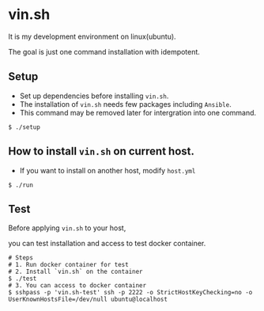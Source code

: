 # vin.sh

It is my development environment on linux(ubuntu).

The goal is just one command installation with idempotent.

## Setup

* Set up dependencies before installing `vin.sh`.
* The installation of `vin.sh` needs few packages including `Ansible`.
* This command may be removed later for intergration into one command.

```
$ ./setup
```

## How to install `vin.sh` on current host.

* If you want to install on another host, modify `host.yml`

```
$ ./run
```

## Test

Before applying `vin.sh` to your host,

you can test installation and access to test docker container.

```
# Steps
# 1. Run docker container for test
# 2. Install `vin.sh` on the container
$ ./test
# 3. You can access to docker container
$ sshpass -p 'vin.sh-test' ssh -p 2222 -o StrictHostKeyChecking=no -o UserKnownHostsFile=/dev/null ubuntu@localhost
```
